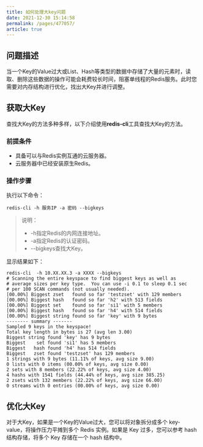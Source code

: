 ```yaml
---
title: 如何处理大key问题
date: 2021-12-30 15:14:58
permalink: /pages/477057/
article: true
---
```


## 问题描述

当一个Key的Value过大或List、Hash等类型的数据中存储了大量的元素时，读取、删除这些数据的操作可能会耗费较长时间，阻塞单线程的Redis服务。此时您需要对内存结构进行优化，找出大Key并进行调整。

## 获取大Key

查找大Key的方法多种多样，以下介绍使用**redis-cli**工具查找大Key的方法。

### 前提条件

- 具备可以与Redis实例互通的云服务器。
- 云服务器中已经安装原生Redis。

### 操作步骤

执行以下命令：

```
redis-cli -h 服务IP -a 密码 --bigkeys
```

> 说明：
>
> - -h指定Redis的内网连接地址。
> - -a指定Redis的认证密码。
> - --bigkeys查找大Key。

显示结果如下：

```
redis-cli  -h 10.XX.XX.3 -a XXXX --bigkeys 
# Scanning the entire keyspace to find biggest keys as well as
# average sizes per key type.  You can use -i 0.1 to sleep 0.1 sec
# per 100 SCAN commands (not usually needed).
[00.00%] Biggest zset   found so far 'testzset' with 129 members  
[00.00%] Biggest hash   found so far 'h2' with 513 fields
[00.00%] Biggest set    found so far 'si1' with 5 members
[00.00%] Biggest hash   found so far 'h4' with 514 fields
[00.00%] Biggest string found so far 'key' with 9 bytes
-------- summary -------
Sampled 9 keys in the keyspace!
Total key length in bytes is 27 (avg len 3.00)
Biggest string found 'key' has 9 bytes
Biggest    set found 'si1' has 5 members
Biggest   hash found 'h4' has 514 fields
Biggest   zset found 'testzset' has 129 members
1 strings with 9 bytes (11.11% of keys, avg size 9.00)
0 lists with 0 items (00.00% of keys, avg size 0.00)
2 sets with 8 members (22.22% of keys, avg size 4.00)
4 hashs with 1541 fields (44.44% of keys, avg size 385.25)
2 zsets with 132 members (22.22% of keys, avg size 66.00)
0 streams with 0 entries (00.00% of keys, avg size 0.00)
```

## 优化大Key

对于大Key，如果是一个Key的Value过大，您可以将对象拆分成多个 key-value，将操作压力平摊到多个 Redis 实例。如果是 Key 过多，您可以参考 hash 结构存储，将多个 Key 存储在一个 hash 结构中。
